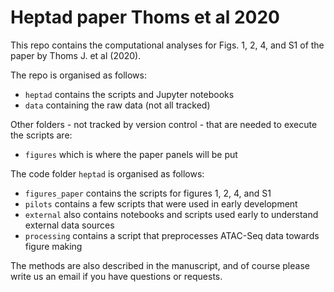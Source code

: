 # Heptad paper Thoms et al 2020
This repo contains the computational analyses for Figs. 1, 2, 4, and S1 of the paper by Thoms J. et al (2020).

The repo is organised as follows:

- `heptad` contains the scripts and Jupyter notebooks
- `data` containing the raw data (not all tracked)

Other folders - not tracked by version control - that are needed to execute the scripts are:

- `figures` which is where the paper panels will be put

The code folder `heptad` is organised as follows:

- `figures_paper` contains the scripts for figures 1, 2, 4, and S1
- `pilots` contains a few scripts that were used in early development
- `external` also contains notebooks and scripts used early to understand external data sources
- `processing` contains a script that preprocesses ATAC-Seq data towards figure making

The methods are also described in the manuscript, and of course please write us an email if you have questions or requests.

